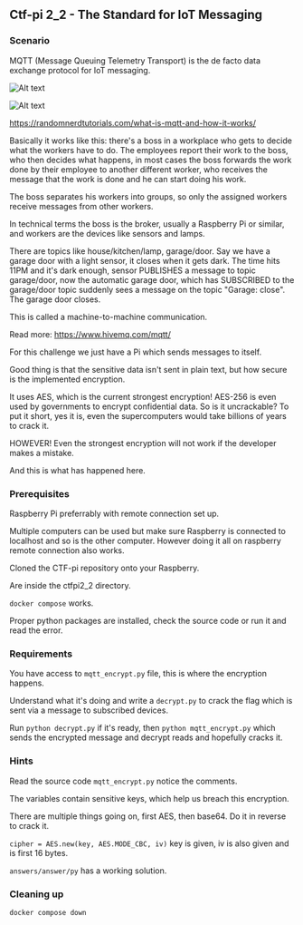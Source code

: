 ## Ctf-pi 2_2 - The Standard for IoT Messaging

### Scenario

MQTT (Message Queuing Telemetry Transport) is the de facto data exchange protocol for IoT messaging.

![Alt text](https://i0.wp.com/randomnerdtutorials.com/wp-content/uploads/2017/01/mqtt_broker.png?resize=750%2C303&quality=100&strip=all&ssl=1 "MQTT")

![Alt text](https://i0.wp.com/randomnerdtutorials.com/wp-content/uploads/2018/09/MQTT-Publish-Subscribe-Example.png?w=732&quality=100&strip=all&ssl=1 "MQTT")

https://randomnerdtutorials.com/what-is-mqtt-and-how-it-works/

Basically it works like this: there's a boss in a workplace who gets to decide what the workers have to do. The employees report their work to the boss, who then decides what happens, in most cases the boss forwards the work done by their employee to another different worker, who receives the message that the work is done and he can start doing his work.

The boss separates his workers into groups, so only the assigned workers receive messages from other workers.

In technical terms the boss is the broker, usually a Raspberry Pi or similar, and workers are the devices like sensors and lamps.

There are topics like house/kitchen/lamp, garage/door. Say we have a garage door with a light sensor, it closes when it gets dark. The time hits 11PM and it's dark enough, sensor PUBLISHES a message to topic garage/door, now the automatic garage door, which has SUBSCRIBED to the garage/door topic suddenly sees a message on the topic "Garage: close". The garage door closes.

This is called a machine-to-machine communication.

Read more: https://www.hivemq.com/mqtt/


For this challenge we just have a Pi which sends messages to itself.

Good thing is that the sensitive data isn't sent in plain text, but how secure is the implemented encryption.

It uses AES, which is the current strongest encryption! AES-256 is even used by governments to encrypt confidential data. So is it uncrackable? To put it short, yes it is, even the supercomputers would take billions of years to crack it.

HOWEVER! Even the strongest encryption will not work if the developer makes a mistake.

And this is what has happened here.


### Prerequisites

Raspberry Pi preferrably with remote connection set up.

Multiple computers can be used but make sure Raspberry is connected to localhost and so is the other computer. However doing it all on raspberry remote connection also works.

Cloned the CTF-pi repository onto your Raspberry.

Are inside the ctfpi2_2 directory.

`docker compose` works. 

Proper python packages are installed, check the source code or run it and read the error.

### Requirements

You have access to `mqtt_encrypt.py` file, this is where the encryption happens.

Understand what it's doing and write a `decrypt.py` to crack the flag which is sent via a message to subscribed devices.

Run `python decrypt.py` if it's ready, then `python mqtt_encrypt.py` which sends the encrypted message and decrypt reads and hopefully cracks it.


### **Hints**

Read the source code `mqtt_encrypt.py` notice the comments.

The variables contain sensitive keys, which help us breach this encryption.

There are multiple things going on, first AES, then base64. Do it in reverse to crack it.

`cipher = AES.new(key, AES.MODE_CBC, iv)` key is given, iv is also given and is first 16 bytes.


`answers/answer/py` has a working solution.

### Cleaning up

```
docker compose down
```